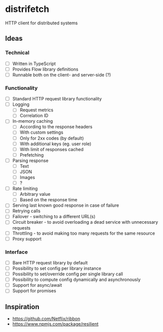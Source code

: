 # distrifetch

HTTP client for distributed systems

## Ideas

### Technical

- [ ] Written in TypeScript
- [ ] Provides Flow library definitions
- [ ] Runnable both on the client- and server-side (?)

### Functionality

- [ ] Standard HTTP request library functionality
- [ ] Logging
  - [ ] Request metrics
  - [ ] Correlation ID
- [ ] In-memory caching
  - [ ] According to the response headers
  - [ ] With custom settings
  - [ ] Only for 2xx codes (by default)
  - [ ] With additional keys (eg. user role)
  - [ ] With limit of responses cached
  - [ ] Prefetching
- [ ] Parsing response
  - [ ] Text
  - [ ] JSON
  - [ ] Images
  - [ ] ?
- [ ] Rate limiting
  - [ ] Arbitrary value
  - [ ] Based on the response time
- [ ] Serving last known good response in case of failure
- [ ] Retrying calls
- [ ] Failover - switching to a different URL(s)
- [ ] Circuit breaker - to avoid overloading a dead service with unnecessary requests
- [ ] Throttling - to avoid making too many requests for the same resource
- [ ] Proxy support

### Interface

- [ ] Bare HTTP request library by default
- [ ] Possibility to set config per library instance
- [ ] Possibility to set/override config per single library call
- [ ] Possibility to compute config dynamically and asynchronously
- [ ] Support for async/await
- [ ] Support for promises

## Inspiration

- https://github.com/Netflix/ribbon
- https://www.npmjs.com/package/resilient
